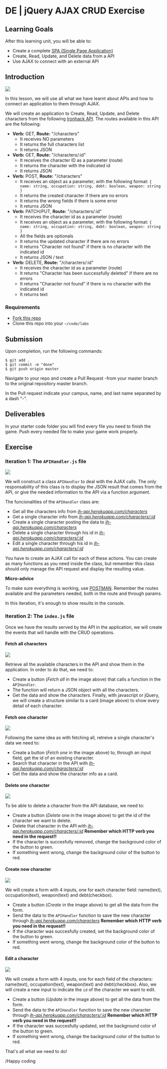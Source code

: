 # DE | jQuery AJAX CRUD Exercise

## Learning Goals

After this learning unit, you will be able to:

- Create a complete [SPA (Single Page Application)](https://en.wikipedia.org/wiki/Single-page_application)
- Create, Read, Update, and Delete data from a API
- Use AJAX to connect with an external API

## Introduction

![](images/app.png)

In this lesson, we will use all what we have learnt about APIs and how to connect an application to them through AJAX.

We will create an application to Create, Read, Update, and Delete characters from the following [Ironhack API](http://ih-api.herokuapp.com/). The routes available in this API are the following:

- **Verb:** GET, **Route:** "/characters"
  - It receives NO parameters
  - It returns the full characters list
  - It returns JSON
- **Verb:** GET, **Route:** "/characters/:id"
  - It receives the character ID as a parameter (route)
  - It returns the character with the indicated id
  - It returns JSON
- **Verb:** POST, **Route:** "/characters"
  - It receives an object as a parameter, with the following format:
    `{ name: string, occupation: string, debt: boolean, weapon: string }`
  - It returns the created character if there are no errors
  - It returns the wrong fields if there is some error
  - It returns JSON
- **Verb:** PATCH/PUT, **Route:** "/characters/:id"
  - It receives the character id as a parameter (route)
  - It receives an object as a parameter, with the following format:
    `{ name: string, occupation: string, debt: boolean, weapon: string }`
  - All the fields are optionals
  - It returns the updated character if there are no errors
  - It returns "Character not found" if there is no character with the indicated id
  - It returns JSON / text
- **Verb:** DELETE, **Route:** "/characters/:id"
  - It receives the character id as a parameter (route)
  - It returns "Character has been successfully deleted" if there are no errors
  - It returns "Character not found" if there is no character with the indicated id 
  - It returns text

### Requirements

- [Fork this repo](https://guides.github.com/activities/forking/)
- Clone this repo into your `~/code/labs`

## Submission

Upon completion, run the following commands:

```
$ git add .
$ git commit -m "done"
$ git push origin master
```

Navigate to your repo and create a Pull Request -from your master branch to the original repository master branch.

In the Pull request indicate your campus, name, and last name separated by a dash "-".

## Deliverables
In your starter code folder you will find every file you need to finish the game. Push every needed file to make your game work properly.

## Exercise

### Iteration 1: The `APIHandler.js` file

![](images/thedata.png)

We will construct a class `APIHandler` to deal with the AJAX calls. The only responsability of this class is to display the JSON result that comes from the API, or give the needed information to the API via a function argument.

The funcionalities of the `APIHandler` class are:

- Get all the characters info from *[ih-api.herokuapp.com/characters](http://ih-api.herokuapp.com/characters)*
- Get a single character info from *[ih-api.herokuapp.com/characters/:id](http://ih-api.herokuapp.com/characters/:id)*
- Create a single character posting the data to *[ih-api.herokuapp.com/characters](http://ih-api.herokuapp.com/characters)*
- Delete a single character through his id in *[ih-api.herokuapp.com/characters/:id](http://ih-api.herokuapp.com/characters/:id)*
- Edit a single character through his id in *[ih-api.herokuapp.com/characters/:id](http://ih-api.herokuapp.com/characters/:id)*

You have to create an AJAX call for each of these actions. You can create as many functions as you need inside the class, but remember this class should only manage the API request and display the resulting value.

<!-- :::success -->
**Micro-advice**

To make sure everything is working, use [POSTMAN](https://www.getpostman.com/). Remember the routes available and the parameters needed, both in the route and through params.
<!-- ::: -->

In this iteration, it's enough to show results in the console.

### Iteration 2: The `index.js` file

Once we have the results served by the API in the application, we will create the events that will handle with the CRUD operations.

#### Fetch all characters

![](images/characters.png)

Retrieve all the available characters in the API and show them in the application. In order to do that, we need to: 

- Create a button (*Fetch all* in the image above) that calls a function in the `APIHandler`.
- The function will return a JSON object with all the characters.
- Get the data and show the characters. Finally, with javascript or jQuery, we will create a structure similar to a card (image above) to show every detail of each character.

#### Fetch one character

![](images/fetchone.png)

Following the same idea as with fetching all, retreive a single character's data we need to:

- Create a button (*Fetch one* in the image above) to, through an input field, get the id of an existing character.
- Search that character in the API with *[ih-api.herokuapp.com/characters/:id](http://ih-api.herokuapp.com/characters/:id)*
- Get the data and show the character info as a card.

#### Delete one character

![](images/delete.png)

To be able to delete a character from the API database, we need to:

- Create a button (*Delete* one in the image above) to get the id of the character we want to delete.
- Delete that character in the API with *[ih-api.herokuapp.com/characters/:id](http://ih-api.herokuapp.com/characters/:id)*
   <!-- :::danger -->
   **Remember which HTTP verb you need in the request!!**
   <!-- ::: -->
- If the character is succesfully removed, change the background color of the button to green.
- If something went wrong, change the background color of the button to red.

#### Create new character

![](images/newcharacter.png)

We will create a form with 4 inputs, one for each character field: name(text), occupation(text), weapon(text) and debt(checkbox).

- Create a button (*Create* in the image above) to get all the data from the form.
- Send the data to the `APIHandler` function to save the new character through *[ih-api.herokuapp.com/characters](http://ih-api.herokuapp.com/characters)*
   <!-- :::danger -->
   **Remember which HTTP verb you need in the request!!**
   <!-- ::: -->
- If the character was succesfully created, set the background color of the button to green.
- If something went wrong, change the background color of the button to red.

#### Edit a character

![](images/edit.png)

We will create a form with 4 inputs, one for each field of the characters: name(text), occupation(text), weapon(text) and debt(checkbox). Also, we will create a new input to indicate the `id` of the character we want to edit.

- Create a button (*Update* in the image above) to get all the data from the form.
- Send the data to the `APIHandler` function to save the new character through *[ih-api.herokuapp.com/characters/:id](http://ih-api.herokuapp.com/characters/:id)*
   <!-- :::danger -->
   **Remember which HTTP verb you need in the request!!**
   <!-- ::: -->
- If the character was succesfully updated, set the background color of the button to green.
- If something went wrong, change the background color of the button to red.

That's all what we need to do!

/Happy coding
